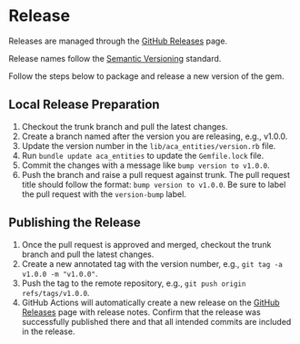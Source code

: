 # Release

Releases are managed through the [GitHub Releases](https://github.com/ideacrew/aca_entities_versioning_test/releases) page.

Release names follow the [Semantic Versioning](https://semver.org/) standard.

Follow the steps below to package and release a new version of the gem.

## Local Release Preparation
1. Checkout the trunk branch and pull the latest changes.
2. Create a branch named after the version you are releasing, e.g., v1.0.0.
3. Update the version number in the `lib/aca_entities/version.rb` file.
4. Run `bundle update aca_entities` to update the `Gemfile.lock` file.
5. Commit the changes with a message like `bump version to v1.0.0`.
6. Push the branch and raise a pull request against trunk. The pull request title should follow the format: `bump version to v1.0.0`. Be sure to label the pull request with the `version-bump` label.


## Publishing the Release
1. Once the pull request is approved and merged, checkout the trunk branch and pull the latest changes.
2. Create a new annotated tag with the version number, e.g., `git tag -a v1.0.0 -m "v1.0.0"`.
3. Push the tag to the remote repository, e.g., `git push origin refs/tags/v1.0.0`.
4. GitHub Actions will automatically create a new release on the [GitHub Releases](https://github.com/ideacrew/aca_entities_versioning_test/releases) page with release notes. Confirm that the release was successfully published there and that all intended commits are included in the release.
